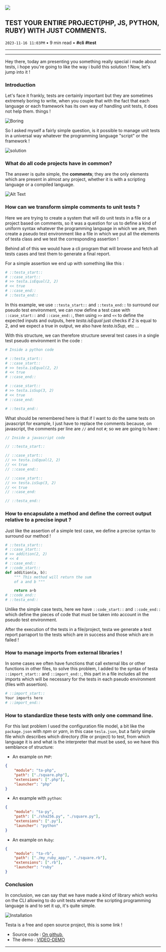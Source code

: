 <img src="https://dev-to-uploads.s3.amazonaws.com/uploads/articles/jldl9kw57wv3z0be076q.jpg" />

## TEST YOUR ENTIRE PROJECT(PHP, JS, PYTHON, RUBY) WITH JUST COMMENTS.
`2023-11-16 11:03PM` • 9 min read • **#cli** **#test**

---

<div id="toc-container"></div>

---

Hey there, today am presenting you something really special i made about tests, i hope you're going to like the way i build this solution !
Now, let's jump into it !

### Introduction

Let's face it frankly, tests are certainly important but they are sometimes extremely boring to write, when you couple that with the fact that each language or each framework has its own way of handling unit tests, it does not help them. things !

![Boring](https://dev-to-uploads.s3.amazonaws.com/uploads/articles/h72carv0ynad6ea928d3.jpg)

So I asked myself a fairly simple question, is it possible to manage unit tests in a universal way whatever the programming language "script" or the framework !

![solution](https://dev-to-uploads.s3.amazonaws.com/uploads/articles/cxyf4p6apcay5uk6te25.gif)


### What do all code projects have in common?

The answer is quite simple, the **comments**; they are the only elements which are present in almost any project, whether it is with a scripting language or a compiled language.

![Alt Text](https://dev-to-uploads.s3.amazonaws.com/uploads/articles/chvjhuof79i1u2cgn8h9.png)


### How can we transform simple comments to unit tests ?

Here we are trying to create a system that will do unit tests in a file or a project based on comments, so it was a question for us to define a kind of uniform syntax whatever the programming language in which we are, then create a pseudo test environment like a file in which we put all the elements of testa class and we test the corresponding assertion !

Behind all of this we would have a cli program that will browse and fetch all tests cases and test them to generate a final report.

For a simple assertion we end up with something like this :

```python
# ::testa_start::
# ::case_start::
# >> testa.isEqual(2, 2)
# << true
# ::case_end::
# ::testa_end::
```
In this example, we use `::testa_start::` and `::testa_end::` to surround our pseudo test environment, we can now define a test case with `::case_start::` and `::case_end::`, then using `>>` and `<<` to define the expected inputs and outputs, here *testa.isEqual* just checks if 2 is equal to 2, and we expect a true in output, we also have *testa.isSup*, etc ...

With this structure, we can therefore structure several test cases in a single test pseudo environment in the code :
```python
# Inside a python code

# ::testa_start::
# ::case_start::
# >> testa.isEqual(2, 2)
# << true
# ::case_end::

# ::case_start::
# >> testa.isSup(3, 2)
# << true
# ::case_end:

# ::testa_end::
```

What should be remembered here is that if I want to do the same tests on javascript for example, I just have to replace the comments because, on javascript, the comments per line are `//` and not `#`; so we are going to have :

```javascript
// Inside a javascript code

// ::testa_start::

// ::case_start::
// >> testa.isEqual(2, 2)
// << true
// ::case_end::

// ::case_start::
// >> testa.isSup(3, 2)
// << true
// ::case_end:

// ::testa_end::
```

### How to encapsulate a method and define the correct output relative to a precise input ?

Just like the assertion of a simple test case, we define a precise syntax to surround our method !
```python
# ::testa_start::
# ::case_start::
# >> addition(2, 2)
# << 4
# ::case_end::
# ::code_start::
def addition(a, b):
    """ This method will return the sum
    of a and b """

    return a+b
# ::code_end::
# ::testa_end::
```
Unlike the simple case tests, here we have `::code_start::` and `::code_end::` which define the pieces of code that must be taken into account in the pseudo test environment.

After the execution of the tests in a file/project, testa we generate a test report parraport to the tests which are in success and those which are in failed !


### How to manage imports from external libraries !

In some cases we often have functions that call external libs or other functions in other files, to solve this problem, I added to the syntax of testa `::import_start::` and `::import_end::`, this part in a file includes all the imports which will be necessary for the tests in each pseudo environment (files with assertion).

```python
# ::import_start::
Your imports here
# ::import_end::
```


### How to standardize these tests with only one command line.

For this last problem I used the configuration file model, a bit like the `package.json` with *npm* or *yarn*, in this case `tesla.json`, but a fairly simple file which describes which directory (file or project) to test, from which language it is and what is the interpreter that must be used, so we have this semblance of structure:

- An example on `PHP`:
```json
{
    "module": "ta-php",
    "path": ["./square.php"],
    "extensions": [".php"],
    "launcher": "php"
}
```
- An example with `python`:
```json
{
    "module": "ta-py",
    "path": ["./sha256.py", "./square.py"],
    "extensions": [".py"],
    "launcher": "python"
}
```
- An example on `Ruby`:
```json
{
    "module": "ta-rb",
    "path": ["./my_ruby_app/", "./square.rb"],
    "extensions": [".rb"],
    "launcher": "ruby"
}
```


### Conclusion

In conclusion, we can say that we have made a kind of library which works on the CLI allowing to do unit tests whatever the scripting programming language is and to set it up, it's quite simple.

![Installation](https://dev-to-uploads.s3.amazonaws.com/uploads/articles/gjrsd1fvk4zgz5q832wa.png)

Testa is a free and open source project, this is some link !
- Source code : [On github](https://github.com/Sanix-Darker/testa),
- The demo : [VIDEO-DEMO](https://www.loom.com/share/6d691436356a48ad9ac3ba768459f883)

-----------
